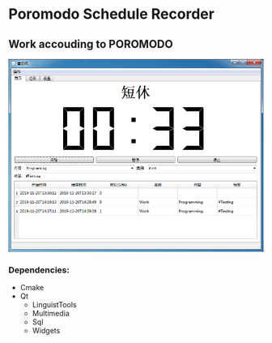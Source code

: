 # Poromodo Schedule Recorder
## Work accouding to POROMODO
![Screen Shot](./data/screenshots/chinese.png)
### Dependencies:
- Cmake
- Qt
	- LinguistTools
	- Multimedia
	- Sql
	- Widgets
